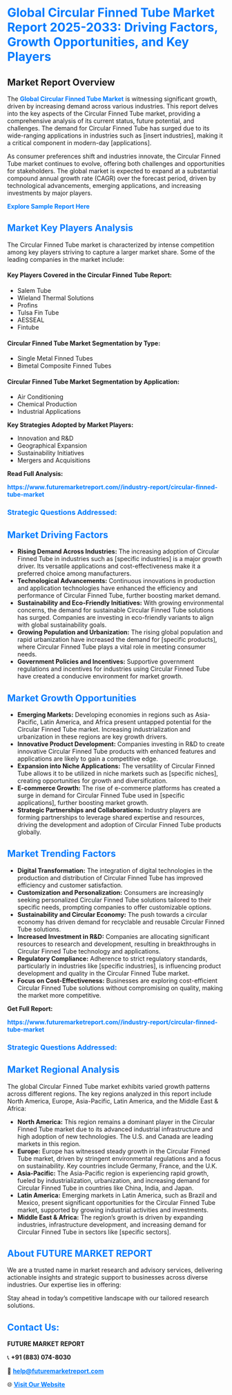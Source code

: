 <h1 style="color: #007BFF;">Global Circular Finned Tube Market Report 2025-2033: Driving Factors, Growth Opportunities, and Key Players</h1>

<section id="overview">
<h2>Market Report Overview</h2>
<p>The <a href="https://www.futuremarketreport.com//industry-report/circular-finned-tube-market" style="color: #007BFF; text-decoration: none;"><strong>Global Circular Finned Tube Market</strong></a> is witnessing significant growth, driven by increasing demand across various industries. This report delves into the key aspects of the Circular Finned Tube market, providing a comprehensive analysis of its current status, future potential, and challenges. The demand for Circular Finned Tube has surged due to its wide-ranging applications in industries such as [insert industries], making it a critical component in modern-day [applications].</p>
<p>As consumer preferences shift and industries innovate, the Circular Finned Tube market continues to evolve, offering both challenges and opportunities for stakeholders. The global market is expected to expand at a substantial compound annual growth rate (CAGR) over the forecast period, driven by technological advancements, emerging applications, and increasing investments by major players.</p>
</section>

<section id="overview">
<p><a href="https://www.futuremarketreport.com//request-sample/reportId=92673" style="color: #007BFF; text-decoration: none;"><strong>Explore Sample Report Here</strong></a></p>
</section>

<section id="key-players">
<h2 style="color: #007BFF;">Market Key Players Analysis</h2>
<p>The Circular Finned Tube market is characterized by intense competition among key players striving to capture a larger market share. Some of the leading companies in the market include:</p>
<h4>Key Players Covered in the Circular Finned Tube Report:</h4>
<ul><li>Salem Tube</li><li>Wieland Thermal Solutions</li><li>Profins</li><li>Tulsa Fin Tube</li><li>AESSEAL</li><li>Fintube</li></ul>
<h4>Circular Finned Tube Market Segmentation by Type:</h4>
<ul><li>Single Metal Finned Tubes</li><li>Bimetal Composite Finned Tubes</li></ul>

<h4>Circular Finned Tube Market Segmentation by Application:</h4>
<ul><li>Air Conditioning</li><li>Chemical Production</li><li>Industrial Applications</li></ul>
<p><strong>Key Strategies Adopted by Market Players:</strong></p>
<ul>
<li>Innovation and R&D</li>
<li>Geographical Expansion</li>
<li>Sustainability Initiatives</li>
<li>Mergers and Acquisitions</li>
</ul>
</section>

<section>
<p><strong>Read Full Analysis: </strong></p><a href="https://www.futuremarketreport.com//industry-report/circular-finned-tube-market" style="color: #007BFF; text-decoration: none;"><strong>https://www.futuremarketreport.com//industry-report/circular-finned-tube-market</strong></a>
<h3 style="color: #007BFF;">Strategic Questions Addressed:</h3>
</section>

<section id="driving-factors">
<h2 style="color: #007BFF;">Market Driving Factors</h2>
<ul>
<li><strong>Rising Demand Across Industries:</strong> The increasing adoption of Circular Finned Tube in industries such as [specific industries] is a major growth driver. Its versatile applications and cost-effectiveness make it a preferred choice among manufacturers.</li>
<li><strong>Technological Advancements:</strong> Continuous innovations in production and application technologies have enhanced the efficiency and performance of Circular Finned Tube, further boosting market demand.</li>
<li><strong>Sustainability and Eco-Friendly Initiatives:</strong> With growing environmental concerns, the demand for sustainable Circular Finned Tube solutions has surged. Companies are investing in eco-friendly variants to align with global sustainability goals.</li>
<li><strong>Growing Population and Urbanization:</strong> The rising global population and rapid urbanization have increased the demand for [specific products], where Circular Finned Tube plays a vital role in meeting consumer needs.</li>
<li><strong>Government Policies and Incentives:</strong> Supportive government regulations and incentives for industries using Circular Finned Tube have created a conducive environment for market growth.</li>
</ul>
</section>

<section id="growth-opportunities">
<h2 style="color: #007BFF;">Market Growth Opportunities</h2>
<ul>
<li><strong>Emerging Markets:</strong> Developing economies in regions such as Asia-Pacific, Latin America, and Africa present untapped potential for the Circular Finned Tube market. Increasing industrialization and urbanization in these regions are key growth drivers.</li>
<li><strong>Innovative Product Development:</strong> Companies investing in R&D to create innovative Circular Finned Tube products with enhanced features and applications are likely to gain a competitive edge.</li>
<li><strong>Expansion into Niche Applications:</strong> The versatility of Circular Finned Tube allows it to be utilized in niche markets such as [specific niches], creating opportunities for growth and diversification.</li>
<li><strong>E-commerce Growth:</strong> The rise of e-commerce platforms has created a surge in demand for Circular Finned Tube used in [specific applications], further boosting market growth.</li>
<li><strong>Strategic Partnerships and Collaborations:</strong> Industry players are forming partnerships to leverage shared expertise and resources, driving the development and adoption of Circular Finned Tube products globally.</li>
</ul>
</section>

<section id="trending-factors">
<h2 style="color: #007BFF;">Market Trending Factors</h2>
<ul>
<li><strong>Digital Transformation:</strong> The integration of digital technologies in the production and distribution of Circular Finned Tube has improved efficiency and customer satisfaction.</li>
<li><strong>Customization and Personalization:</strong> Consumers are increasingly seeking personalized Circular Finned Tube solutions tailored to their specific needs, prompting companies to offer customizable options.</li>
<li><strong>Sustainability and Circular Economy:</strong> The push towards a circular economy has driven demand for recyclable and reusable Circular Finned Tube solutions.</li>
<li><strong>Increased Investment in R&D:</strong> Companies are allocating significant resources to research and development, resulting in breakthroughs in Circular Finned Tube technology and applications.</li>
<li><strong>Regulatory Compliance:</strong> Adherence to strict regulatory standards, particularly in industries like [specific industries], is influencing product development and quality in the Circular Finned Tube market.</li>
<li><strong>Focus on Cost-Effectiveness:</strong> Businesses are exploring cost-efficient Circular Finned Tube solutions without compromising on quality, making the market more competitive.</li>
</ul>
</section>

<section>
<p><strong>Get Full Report: </strong></p><a href="https://www.futuremarketreport.com//industry-report/circular-finned-tube-market" style="color: #007BFF; text-decoration: none;"><strong>https://www.futuremarketreport.com//industry-report/circular-finned-tube-market</strong></a>
<h3 style="color: #007BFF;">Strategic Questions Addressed:</h3>
</section>


<section id="regional-analysis">
<h2 style="color: #007BFF;">Market Regional Analysis</h2>
<p>The global Circular Finned Tube market exhibits varied growth patterns across different regions. The key regions analyzed in this report include North America, Europe, Asia-Pacific, Latin America, and the Middle East & Africa:</p>
<ul>
<li><strong>North America:</strong> This region remains a dominant player in the Circular Finned Tube market due to its advanced industrial infrastructure and high adoption of new technologies. The U.S. and Canada are leading markets in this region.</li>
<li><strong>Europe:</strong> Europe has witnessed steady growth in the Circular Finned Tube market, driven by stringent environmental regulations and a focus on sustainability. Key countries include Germany, France, and the U.K.</li>
<li><strong>Asia-Pacific:</strong> The Asia-Pacific region is experiencing rapid growth, fueled by industrialization, urbanization, and increasing demand for Circular Finned Tube in countries like China, India, and Japan.</li>
<li><strong>Latin America:</strong> Emerging markets in Latin America, such as Brazil and Mexico, present significant opportunities for the Circular Finned Tube market, supported by growing industrial activities and investments.</li>
<li><strong>Middle East & Africa:</strong> The region’s growth is driven by expanding industries, infrastructure development, and increasing demand for Circular Finned Tube in sectors like [specific sectors].</li>
</ul>
</section>

<footer>
<h2 style="color: #007BFF;">About FUTURE MARKET REPORT</h2>
<p>We are a trusted name in market research and advisory services, delivering actionable insights and strategic support to businesses across diverse industries. Our expertise lies in offering:</p>

<p>Stay ahead in today’s competitive landscape with our tailored research solutions.</p>

<h2 style="color: #007BFF;">Contact Us:</h2>
<p><strong>FUTURE MARKET REPORT</strong></p>
<p>📞 <strong>+91 (883) 074-8030</strong></p>
<p>📧 <strong><a href="mailto:help@futuremarketreport.com" style="color: #007BFF;">help@futuremarketreport.com</a></strong></p>
<p>🌐 <strong><a href="https://www.futuremarketreport.com/" style="color: #007BFF;">Visit Our Website</a></strong></p>
</footer>